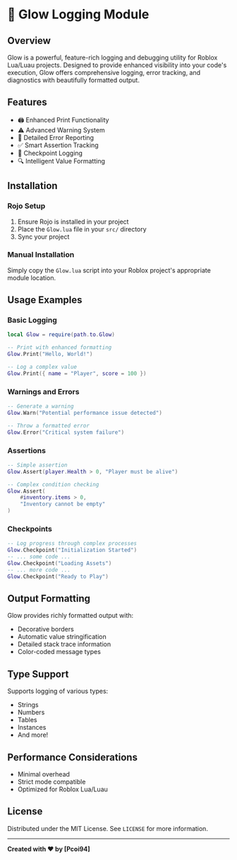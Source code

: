 # 🌟 Glow Logging Module

## Overview

Glow is a powerful, feature-rich logging and debugging utility for Roblox Lua/Luau projects. Designed to provide enhanced visibility into your code's execution, Glow offers comprehensive logging, error tracking, and diagnostics with beautifully formatted output.

## Features

- 🖨️ Enhanced Print Functionality
- ⚠️ Advanced Warning System
- 🚨 Detailed Error Reporting
- ✅ Smart Assertion Tracking
- 📍 Checkpoint Logging
- 🔍 Intelligent Value Formatting

## Installation

### Rojo Setup

1. Ensure Rojo is installed in your project
2. Place the `Glow.lua` file in your `src/` directory
3. Sync your project

### Manual Installation

Simply copy the `Glow.lua` script into your Roblox project's appropriate module location.

## Usage Examples

### Basic Logging

```lua
local Glow = require(path.to.Glow)

-- Print with enhanced formatting
Glow.Print("Hello, World!")

-- Log a complex value
Glow.Print({ name = "Player", score = 100 })
```

### Warnings and Errors

```lua
-- Generate a warning
Glow.Warn("Potential performance issue detected")

-- Throw a formatted error
Glow.Error("Critical system failure")
```

### Assertions

```lua
-- Simple assertion
Glow.Assert(player.Health > 0, "Player must be alive")

-- Complex condition checking
Glow.Assert(
    #inventory.items > 0, 
    "Inventory cannot be empty"
)
```

### Checkpoints

```lua
-- Log progress through complex processes
Glow.Checkpoint("Initialization Started")
-- ... some code ...
Glow.Checkpoint("Loading Assets")
-- ... more code ...
Glow.Checkpoint("Ready to Play")
```

## Output Formatting

Glow provides richly formatted output with:
- Decorative borders
- Automatic value stringification
- Detailed stack trace information
- Color-coded message types

## Type Support

Supports logging of various types:
- Strings
- Numbers
- Tables
- Instances
- And more!

## Performance Considerations

- Minimal overhead
- Strict mode compatible
- Optimized for Roblox Lua/Luau

## License

Distributed under the MIT License. See `LICENSE` for more information.


---

**Created with ❤️ by [Pcoi94]**
